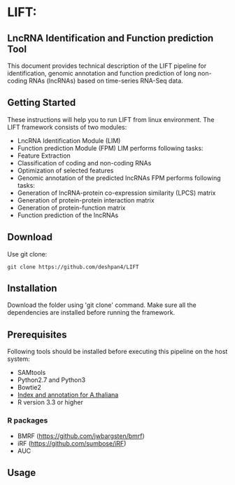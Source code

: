 # LIFT:
## LncRNA Identification and Function prediction Tool
This document provides technical description of the LIFT pipeline for identification, genomic annotation and function prediction of long non-coding RNAs (lncRNAs) based on time-series RNA-Seq data.
## Getting Started
These instructions will help you to run LIFT from linux environment.
The LIFT framework consists of two modules:
* LncRNA Identification Module (LIM)
* Function prediction Module (FPM)
LIM performs following tasks:
* Feature Extraction
* Classification of coding and non-coding RNAs
* Optimization of selected features
* Genomic annotation of the predicted lncRNAs
FPM performs following tasks:
* Generation of lncRNA-protein co-expression similarity (LPCS) matrix
* Generation of protein-protein interaction matrix
* Generation of protein-function matrix
* Function prediction of the lncRNAs
## Download
Use git clone:
```
git clone https://github.com/deshpan4/LIFT
```
## Installation
Download the folder using 'git clone' command. Make sure all the dependencies are installed before running the framework.
## Prerequisites
Following tools should be installed before executing this pipeline on the host system:
* SAMtools
* Python2.7 and Python3
* Bowtie2
* [Index and annotation for A.thaliana](ftp://igenome:G3nom3s4u@ussd-ftp.illumina.com/Arabidopsis_thaliana/Ensembl/TAIR10/Arabidopsis_thaliana_Ensembl_TAIR10.tar.gz)
* R version 3.3 or higher
### R packages
* BMRF (https://github.com/jwbargsten/bmrf)
* iRF (https://github.com/sumbose/iRF)
* AUC
## Usage
